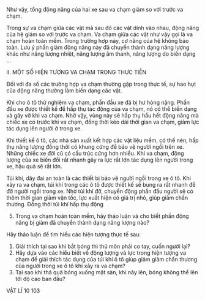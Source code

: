 Như vậy, tổng động năng của hai xe sau va chạm giảm so với trước va chạm.

Trong sự va chạm giữa các vật mà sau đó các vật dính vào nhau, động năng của hệ giảm so với trước va chạm. Va chạm giữa các vật như vậy gọi là va chạm hoàn toàn mềm. Trong trường hợp này, cơ năng của hệ không bảo toàn. Lưu ý phần giảm động năng này đã chuyển thành dạng năng lượng khác như năng lượng nhiệt, năng lượng âm thanh, năng lượng do biến dạng ...

II. MỘT SỐ HIỆN TƯỢNG VA CHẠM TRONG THỰC TIỄN

Đối với đa số các trường hợp va chạm thường gặp trong thực tế, sự hao hụt của động năng thường làm biến dạng các vật.

Khi cho ô tô thử nghiệm va chạm, phần đầu xe đã bị hư hỏng nặng. Phần đầu xe được thiết kế để hấp thụ tác động của va chạm, nó có thể biến dạng và gãy vỡ khi va chạm. Nhờ vậy, vùng này sẽ hấp thụ hầu hết động năng mà chiếc xe có trước khi va chạm, đồng thời kéo dài thời gian va chạm, giảm lực tác dụng lên người ở trong xe.

Khi thiết kế ô tô, các nhà sản xuất kết hợp các vật liệu mềm, có thể nén, hấp thụ năng lượng đồng thời có khung cứng để bảo vệ người ngồi trên xe. Những chiếc xe đời cũ có cấu trúc cứng hơn nhiều. Khi va chạm, động lượng của xe biến đổi rất nhanh gây ra lực rất lớn tác dụng lên người trong xe, hậu quả sẽ rất lớn.

Túi khí, dây đai an toàn là các thiết bị bảo vệ người ngồi trong xe ô tô. Khi xảy ra va chạm, túi khí trong các ô tô được thiết kế sẽ bung ra rất nhanh để đỡ người ngồi trong xe. Nhờ túi khí đỡ, chuyển động phần đầu người sẽ có thêm thời gian giảm vận tốc, lực xuất hiện có giá trị nhỏ, giúp giảm chấn thương. Đồng thời túi khí hấp thụ động

5. Trong va chạm hoàn toàn mềm, hãy thảo luận và cho biết phần động năng bị giảm đã chuyển thành dạng năng lượng nào?

Hãy thảo luận để tìm hiểu các hiện tượng thực tế sau:
1. Giải thích tại sao khi bắt bóng thì thủ môn phải co tay, cuốn người lại?
2. Hãy dựa vào các hiểu biết về động lượng và lực trong hiện tượng va chạm để giải thích tác dụng của túi khí ô tô giúp giảm giảm chấn thương của người trong xe ô tô khi xảy ra va chạm?
3. Tại sao khi thả quả bóng xuống mặt sàn, khi nảy lên, bóng không thể lên tới độ cao ban đầu?

VẬT LÍ 10 103